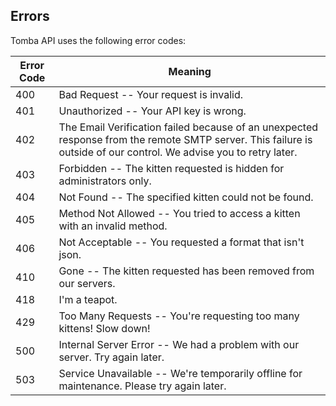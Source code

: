## Errors

Tomba API uses the following error codes:

| Error Code | Meaning                                                                                                                                                            |
| ---------- | ------------------------------------------------------------------------------------------------------------------------------------------------------------------ |
| 400        | Bad Request -- Your request is invalid.                                                                                                                            |
| 401        | Unauthorized -- Your API key is wrong.                                                                                                                             |
| 402        | The Email Verification failed because of an unexpected response from the remote SMTP server. This failure is outside of our control. We advise you to retry later. |
| 403        | Forbidden -- The kitten requested is hidden for administrators only.                                                                                               |
| 404        | Not Found -- The specified kitten could not be found.                                                                                                              |
| 405        | Method Not Allowed -- You tried to access a kitten with an invalid method.                                                                                         |
| 406        | Not Acceptable -- You requested a format that isn't json.                                                                                                          |
| 410        | Gone -- The kitten requested has been removed from our servers.                                                                                                    |
| 418        | I'm a teapot.                                                                                                                                                      |
| 429        | Too Many Requests -- You're requesting too many kittens! Slow down!                                                                                                |
| 500        | Internal Server Error -- We had a problem with our server. Try again later.                                                                                        |
| 503        | Service Unavailable -- We're temporarily offline for maintenance. Please try again later.                                                                          |
